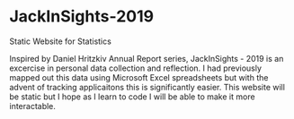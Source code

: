 # JackInSights-2019
Static Website for Statistics

Inspired by Daniel Hritzkiv Annual Report series, JackInSights - 2019 is an excercise in personal data collection and reflection. I had previously mapped out this data using Microsoft Excel spreadsheets but with the advent of tracking applicaitons this is significantly easier. This website will be static but I hope as I learn to code I will be able to make it more interactable.

